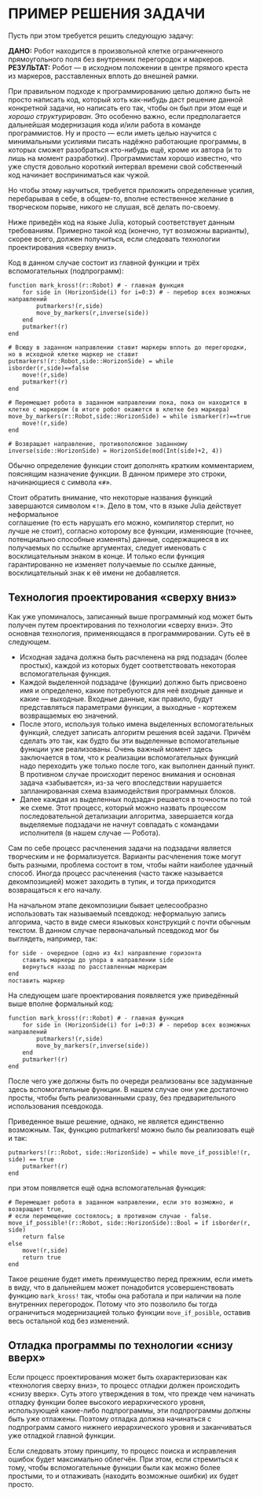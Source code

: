 # ПРИМЕР РЕШЕНИЯ ЗАДАЧИ

Пусть при этом требуется решить следующую задачу:

**ДАНО:** Робот находится в произвольной клетке ограниченного прямоугольного поля без внутренних перегородок и маркеров.
**РЕЗУЛЬТАТ:** Робот — в исходном положении в центре прямого креста из маркеров, расставленных вплоть до внешней рамки.

При правильном подходе к программированию целью должно быть не просто написать код, который хоть как-нибудь даст решение данной конкретной задачи, но написать его так, чтобы он был при этом еще и *хорошо структурирован*. Это особенно важно, если предполагается дальнейшая модернизация кода и/или работа в команде программистов. Ну и просто — если иметь целью научится с минимальными усилиями писать надёжно работающие программы, в которых сможет разобраться кто-нибудь ещё, кроме их автора (и то лишь на момент разработки). Программистам хорошо известно, что уже спустя довольно короткий интервал времени свой собственный код начинает восприниматься как чужой.

Но чтобы этому научиться, требуется приложить определенные усилия, перебарывая в себе, в общем-то, вполне естественное желание в творческом порыве, никого не слушая, всё делать по-своему.

Ниже приведён код на языке Julia, который соответствует данным требованиям. Примерно такой код (конечно, тут возможны варианты), скорее всего, должен получиться, если следовать технологии проектирования «сверху вниз».

Код в данном случае состоит из главной функции и трёх вспомогательных (подпрограмм):

    function mark_kross!(r::Robot) # - главная функция  
        for side in (HorizonSide(i) for i=0:3) # - перебор всех возможных направлений
            putmarkers!(r,side)
            move_by_markers(r,inverse(side))
        end
        putmarker!(r)
    end

    # Всюду в заданном направлении ставит маркеры вплоть до перегородки, но в исходной клетке маркер не ставит
    putmarkers!(r::Robot,side::HorizonSide) = while isborder(r,side)==false 
        move!(r,side)
        putmarker!(r)
    end

    # Перемещает робота в заданном направлении пока, пока он находится в клетке с маркером (в итоге робот окажется в клетке без маркера)
    move_by_markers(r::Robot,side::HorizonSide) = while ismarker(r)==true 
        move!(r,side) 
    end

    # Возвращает направление, противоположное заданному
    inverse(side::HorizonSide) = HorizonSide(mod(Int(side)+2, 4)) 

Обычно определение функции стоит дополнять кратким комментарием, пояснящим назначение функции. В данном примере это строки, начинающиеся с символа «`#`».

Стоит обратить внимание, что некоторые названия функций завершаются символом «`!`». Дело в том, что в языке Julia действует неформальное  
соглашение (то есть нарушать его можно, компилятор стерпит, но лучше не стоит), согласно которому все функции, изменяющие (точнее, потенциально способные изменять) данные, содержащиеся в их получаемых по сслылке аргументах, следует именовать с восклицательным знаком в конце. И только если функция гарантированно не изменяет получаемые по ссылке данные, восклицательный знак к её имени не добавляется.

## Технология проектирования «сверху вниз»

Как уже упоминалось, записанный выше программный код может быть получен путем проектирования по технологии «сверху вниз». Это основная технология, применяющаяся в программировании. Суть её в следующем.

- Исходная задача должна быть расчленена на ряд подзадач (более простых), каждой из которых будет соответствовать некоторая вспомогательная функция.
- Каждой выделенной подзадаче (функции) должно быть присвоено имя и определено, какие потребуются для неё входные данные и какие — выходные. Входные данные, как правило, будут представляться параметрами функции, а выходные - кортежем возвращаемых ею значений.
- После этого, используя только имена выделенных вспомогательных функций, следует записать алгоритм решения всей задачи. Причём сделать это так, как будто бы эти выделенные вспомогательные функции уже реализованы. Очень важный момент здесь заключается в том, что к реализации вспомогательных функций надо переходить уже только после того, как выполнен данный пункт. В противном случае происходит перенос внимания и основная задача «забывается», из-за чего впоследствии нарушается запланированная схема взаимодействия программных блоков.
- Далее каждая из выделенных подзадач решается в точности по той же схеме. Этот процесс, который можно назвать процессом последовательной детализации алгоритма, завершается когда выделяемые подзадачи не начнут совпадать с командами исполнителя (в нашем случае — Робота).
  
Сам по себе процесс расчленения задачи на подзадачи является творческим и не формализуется. Варианты расчленения тоже могут быть разными, проблема состоит в том, чтобы найти наиболее удачный способ. Иногда процесс расчленения (часто также называется декомпозицией) может заходить в тупик, и тогда приходится возвращаться к его началу.

На начальном этапе декомпозиции бывает целесообразно использовать так называемый псевдокод: неформальую запись алгорима, часто в виде смеси языковых конструкций с почти обычным текстом. В данном случае первоначальный псевдокод мог бы выглядеть, например, так:

    for side - очередное (одно из 4х) направление горизонта
        ставить маркеры до упора в направлении side
        вернуться назад по расставленным маркерам
    end
    поставить маркер

На следующем шаге проектирования появляется уже приведённый выше вполне формальный код:

    function mark_kross!(r::Robot) # - главная функция  
        for side in (HorizonSide(i) for i=0:3) # - перебор всех возможных направлений
            putmarkers!(r,side)
            move_by_markers(r,inverse(side))
        end
        putmarker!(r)
    end

После чего уже должны быть по очереди реализованы все задуманные здесь вспомогательные функции. В нашем случае они уже достаточно просты, чтобы быть реализованными сразу, без предварительного использования псевдокода.

Приведенное выше решение, однако, не является единственно возможным. Так, функцию putmarkers! можно было бы реализовать ещё и так:

    putmarkers!(r::Robot, side::HorizonSide) = while move_if_possible!(r, side) == true
        putmarker!(r)
    end

при этом появляется ещё одна вспомогательная функция:

    # Перемещает робота в заданном направлении, если это возможно, и возвращает true,
    # если перемещение состоялось; в противном случае - false.
    move_if_possible!(r::Robot, side::HorizonSide)::Bool = if isborder(r, side)
        return false
    else 
        move!(r,side)
        return true
    end

Такое решение будет иметь преимущество перед прежним, если иметь в виду, что в дальнейшем может понадобится усовершенствовать функцию `mark_kross!` так, чтобы она работала и при наличии на поле внутренних перегородок. Потому что это позволило бы тогда ограничиться модернизацией только функции `move_if_posible`, оставив весь остальной код без изменений.

## Отладка программы по технологии «снизу вверх»

Если процесс проектирования может быть охарактеризован как «технология сверху вниз», то процесс отладки должен происходить «снизу вверх». Суть этого утверждения в том, что прежде чем начинать отладку функции более высокого иерархического уровня, использующей какие-либо подпрограммы, эти подпрограммы должны быть уже отлажены. Поэтому отладка должна начинаться с подпрограмм самого нижнего иерархического уровня и заканчиваться уже отладкой главной функции.

Если следовать этому принципу, то процесс поиска и исправления ошибок будет максимально облегчён. При этом, если стремиться к тому, чтобы  вспомогательные функции были как можно более простыми, то и отлаживать (находить возможные ошибки) их будет просто.
